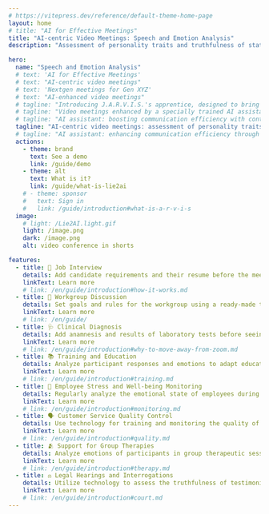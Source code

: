 ```yaml
---
# https://vitepress.dev/reference/default-theme-home-page
layout: home
# title: "AI for Effective Meetings"
title: "AI-centric Video Meetings: Speech and Emotion Analysis"
description: "Assessment of personality traits and truthfulness of statements of participants during a video conference."

hero:
  name: "Speech and Emotion Analysis"
  # text: 'AI for Effective Meetings'
  # text: "AI-centric video meetings"
  # text: 'Nextgen meetings for Gen XYZ'
  # text: "AI-enhanced video meetings"
  # tagline: "Introducing J.A.R.V.I.S.'s apprentice, designed to bring the brilliance of its mentor into your meetings. This AI assistant uses past data to help you reach your goals, providing strategic advice and a focus on concrete outcomes."
  # tagline: "Video meetings enhanced by a specially trained AI assistant"
  # tagline: "AI assistant: boosting communication efficiency with continuous learning."
  tagline: "AI-centric video meetings: assessment of personality traits and truthfulness of statements of participants during a video conference."
  # tagline: "AI assistant: enhancing communication efficiency through continuous AI learning during your meetings."
  actions:
    - theme: brand
      text: See a demo
      link: /guide/demo
    - theme: alt
      text: What is it?
      link: /guide/what-is-lie2ai
    # - theme: sponsor
    #   text: Sign in
    #   link: /guide/introduction#what-is-a-r-v-i-s
  image:
    # light: /Lie2AI.light.gif
    light: /image.png
    dark: /image.png
    alt: video conference in shorts

features:
  - title: 🔎 Job Interview
    details: Add candidate requirements and their resume before the meeting. Assess how well the candidate fits the job role during the interaction.
    linkText: Learn more
    # link: /en/guide/introduction#how-it-works.md
  - title: 💬 Workgroup Discussion
    details: Set goals and rules for the workgroup using a ready-made template. This will help maintain standards and drive towards achieving set goals.
    linkText: Learn more
    # link: /en/guide/
  - title: 🩺 Clinical Diagnosis
    details: Add anamnesis and results of laboratory tests before seeing a patient. Assess the nature of the illness during interactions.
    linkText: Learn more
    # link: /en/guide/introduction#why-to-move-away-from-zoom.md
  - title: 📚 Training and Education
    details: Analyze participant responses and emotions to adapt educational materials and teaching methods in real time.
    linkText: Learn more
    # link: /en/guide/introduction#training.md
  - title: 🧘 Employee Stress and Well-being Monitoring
    details: Regularly analyze the emotional state of employees during video conferences to assess stress levels and prevent burnout.
    linkText: Learn more
    # link: /en/guide/introduction#monitoring.md
  - title: 🗣️ Customer Service Quality Control
    details: Use technology for training and monitoring the quality of service provided by call center staff or customer support services.
    linkText: Learn more
    # link: /en/guide/introduction#quality.md
  - title: 🫂 Support for Group Therapies
    details: Analyze emotions of participants in group therapeutic sessions to improve interaction and enhance therapy effectiveness.
    linkText: Learn more
    # link: /en/guide/introduction#therapy.md
  - title: ⚖️ Legal Hearings and Interrogations
    details: Utilize technology to assess the truthfulness of testimonies during online interrogations and hearings.
    linkText: Learn more
    # link: /en/guide/introduction#court.md
---
```

